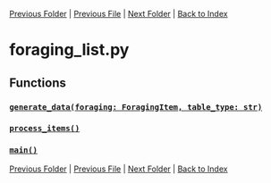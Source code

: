 [Previous Folder](../fluids/fluid_article.md) | [Previous File](foraging_category_profession_list.md) | [Next Folder](../items/item_article.md) | [Back to Index](../../index.md)

# foraging_list.py

## Functions

### [`generate_data(foraging: ForagingItem, table_type: str)`](https://github.com/Vaileasys/pz-wiki_parser/blob/main/scripts/foraging/foraging_list.py#L12)
### [`process_items()`](https://github.com/Vaileasys/pz-wiki_parser/blob/main/scripts/foraging/foraging_list.py#L76)
### [`main()`](https://github.com/Vaileasys/pz-wiki_parser/blob/main/scripts/foraging/foraging_list.py#L107)


[Previous Folder](../fluids/fluid_article.md) | [Previous File](foraging_category_profession_list.md) | [Next Folder](../items/item_article.md) | [Back to Index](../../index.md)
